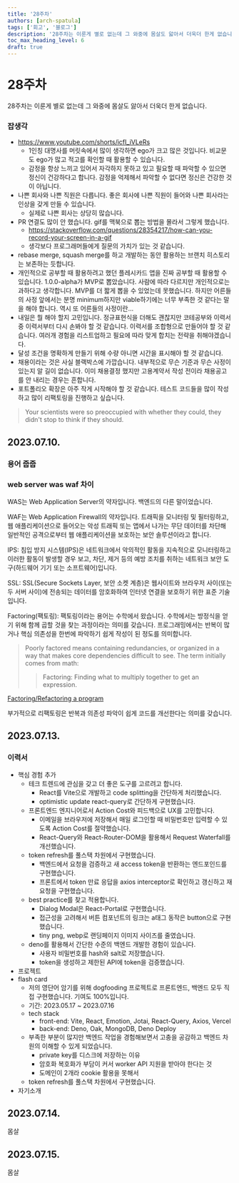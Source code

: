 ```yaml
---
title: '28주차'
authors: [arch-spatula]
tags: ['회고', '블로그']
description: '28주차는 이룬게 별로 없는데 그 와중에 몸살도 앓아서 더욱더 한게 없습니다.'
toc_max_heading_level: 6
draft: true
---
```


# 28주차

28주차는 이룬게 별로 없는데 그 와중에 몸살도 앓아서 더욱더 한게 없습니다.

<!--truncate-->

### 잡생각

- https://www.youtube.com/shorts/icfI_iVLeRs
  - 1인칭 대명사를 머릿속에서 많이 생각하면 ego가 크고 많은 것입니다. 비교문도 ego가 많고 적고를 확인할 때 활용할 수 있습니다.
  - 감정을 항상 느끼고 있어서 자각하지 못하고 있고 필요할 때 파악할 수 있으면 정신이 건강하다고 합니다. 감정을 억제해서 파악할 수 없다면 정신은 건강한 것이 아닙니다.
- 나쁜 회사와 나쁜 직원은 다릅니다. 좋은 회사에 나쁜 직원이 들어와 나쁜 회사라는 인상을 갖게 만들 수 있습니다.
  - 실제로 나쁜 회사는 상당히 많습니다.
- PR 연결도 많이 안 했습니다. gif를 맥북으로 뽑는 방법을 몰라서 그렇게 했습니다.
  - https://stackoverflow.com/questions/28354217/how-can-you-record-your-screen-in-a-gif
  - 생각보다 프로그래머들에게 질문의 가치가 있는 것 같습니다.
- rebase merge, squash merge를 하고 개발하는 동안 활용하는 브랜치 히스토리는 보존하는 듯합니다.
- 개인적으로 공부할 때 활용하려고 했던 플레시카드 앱을 진짜 공부할 때 활용할 수 있습니다. 1.0.0-alpha가 MVP로 뽑았습니다. 사람에 따라 다르지만 개인적으로는 과하다고 생각합니다. MVP를 더 짧게 뽑을 수 있었는데 못했습니다. 하지만 어른들의 사정 앞에서는 분명 minimum하지만 viable하기에는 너무 부족한 것 같다는 말을 해야 합니다. 역시 또 어른들의 사정이란...
- 내일은 뭘 해야 할지 고민입니다. 정규표현식을 더해도 괜찮지만 코테공부와 이력서 중 이력서부터 다시 손봐야 할 것 같습니다. 이력서를 조합형으로 만들어야 할 것 같습니다. 여러개 경험을 리스트업하고 필요에 따라 맞게 합치는 전략을 취해야겠습니다.
- 달성 조건을 명확하게 만들기 위해 수량 아니면 시간을 표시해야 할 것 같습니다.
- 채용이라는 것은 사실 블랙박스에 가깝습니다. 내부적으로 무슨 기준과 무슨 사정이 있는지 알 길이 없습니다. 이미 채용결정 했지만 고용계약서 작성 전이라 채용공고를 안 내리는 경우는 흔합니다.
- 포트폴리오 확장은 아주 작게 시작해야 할 것 같습니다. 테스트 코드들을 많이 작성하고 많이 리팩토링을 진행하고 싶습니다.

> Your scientists were so preoccupied with whether they could, they didn't stop to think if they should.

## 2023.07.10.

### 용어 줍줍

### web server was waf 차이

WAS는 Web Application Server의 약자입니다. 백엔드의 다른 말이었습니다.

WAF는 Web Application Firewall의 약자입니다. 트래픽을 모니터링 및 필터링하고, 웹 애플리케이션으로 들어오는 악성 트래픽 또는 앱에서 나가는 무단 데이터를 차단해 일반적인 공격으로부터 웹 애플리케이션을 보호하는 보안 솔루션이라고 합니다.

IPS: 침입 방지 시스템(IPS)은 네트워크에서 악의적인 활동을 지속적으로 모니터링하고 이러한 활동이 발생할 경우 보고, 차단, 제거 등의 예방 조치를 취하는 네트워크 보안 도구(하드웨어 기기 또는 소프트웨어)입니다.

SSL: SSL(Secure Sockets Layer, 보안 소켓 계층)은 웹사이트와 브라우저 사이(또는 두 서버 사이)에 전송되는 데이터를 암호화하여 인터넷 연결을 보호하기 위한 표준 기술입니다.

Factoring(팩토링): 팩토링이라는 용어는 수학에서 왔습니다. 수학에서는 방정식을 얻기 위해 함께 곱할 것을 찾는 과정이라는 의미를 갖습니다. 프로그래밍에서는 반복이 많거나 핵심 의존성을 한번에 파악하기 쉽게 작성이 된 정도를 의미합니다.

> Poorly factored means containing redundancies, or organized in a way that makes core dependencies difficult to see. The term initially comes from math:
>
> > Factoring: Finding what to multiply together to get an expression.

[Factoring/Refactoring a program](https://stackoverflow.com/questions/5600257/factoring-refactoring-a-program)

부가적으로 리팩토링은 반복과 의존성 파악이 쉽게 코드를 개선한다는 의미를 갖습니다.

## 2023.07.13.

### 이력서

- 핵심 경험 추가
  - 테크 트렌드에 관심을 갖고 더 좋은 도구를 고르려고 합니다.
    - React를 Vite으로 개발하고 code splitting을 간단하게 처리했습니다.
    - optimistic update react-query로 간단하게 구현했습니다.
  - 프론트엔드 엔지니어로서 Action Cost와 피드백으로 UX를 고민합니다.
    - 이메일을 브라우저에 저장해서 매일 로그인할 때 비밀번호만 입력할 수 있도록 Action Cost를 절약했습니다.
    - React-Query와 React-Router-DOM을 활용해서 Request Waterfall를 개선했습니다.
  - token refresh를 풀스택 차원에서 구현했습니다.
    - 백엔드에서 요청을 검증하고 새 access token을 반환하는 엔드포인드를 구현했습니다.
    - 프론트에서 token 만료 응답을 axios interceptor로 확인하고 갱신하고 재요청을 구현했습니다.
  - best practice를 찾고 적용합니다.
    - Dialog Modal은 React-Portal로 구현했습니다.
    - 접근성을 고려해서 버튼 컴포넌트의 링크는 a태그 동작은 button으로 구현했습니다.
    - tiny png, webp로 랜딩페이지 이미지 사이즈를 줄였습니다.
  - deno를 활용해서 간단한 수준의 백엔드 개발한 경험이 있습니다.
    - 사용자 비밀번호를 hash와 salt로 저장했습니다.
    - token을 생성하고 제한된 API에 token을 검증했습니다.
- 프로젝트
- flash card
  - 저의 영단어 암기를 위해 dogfooding 프로젝트로 프론트엔드, 백엔드 모두 직접 구현했습니다. 기여도 100%입니다.
  - 기간: 2023.05.17 ~ 2023.07.16
  - tech stack
    - front-end: Vite, React, Emotion, Jotai, React-Query, Axios, Vercel
    - back-end: Deno, Oak, MongoDB, Deno Deploy
  - 부족한 부분이 많지만 백엔드 작업을 경험해보면서 고충을 공감하고 백엔드 차원의 이해할 수 있게 되었습니다.
    - private key를 디스크에 저장하는 이유
    - 암호화 복호화가 부담이 커서 worker API 지원을 받아야 한다는 것
    - 도메인이 2개라 cookie 활용을 못해서
  - token refresh를 풀스택 차원에서 구현했습니다.
- 자기소개

## 2023.07.14.

몸살

## 2023.07.15.

몸살
